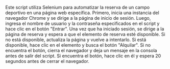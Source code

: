 Este script utiliza Selenium para automatizar la reserva de un campo deportivo en una página web específica. Primero, inicia una instancia del navegador Chrome y se dirige a la página de inicio de sesión. Luego, ingresa el nombre de usuario y la contraseña especificados en el script y hace clic en el botón "Entrar". Una vez que ha iniciado sesión, se dirige a la página de reserva y espera a que el elemento de reserva esté disponible. Si no está disponible, actualiza la página y vuelve a intentarlo. Si está disponible, hace clic en el elemento y busca el botón "Alquilar". Si no encuentra el botón, cierra el navegador y deja un mensaje en la consola antes de salir del script. Si encuentra el botón, hace clic en él y espera 20 segundos antes de cerrar el navegador.